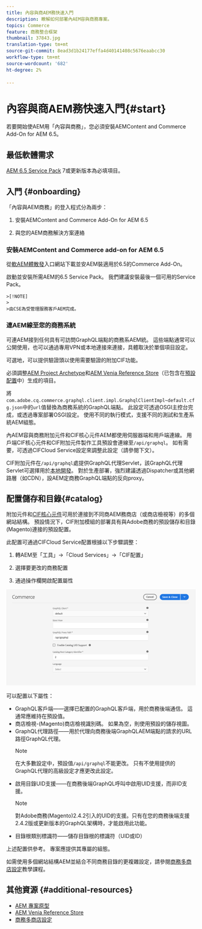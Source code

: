 ```yaml
---
title: 內容與商AEM務快速入門
description: 瞭解如何部署內AEM容與商務專案。
topics: Commerce
feature: 商務整合框架
thumbnail: 37843.jpg
translation-type: tm+mt
source-git-commit: 8ead3d1b24177effa4d40141408c5676eaabcc30
workflow-type: tm+mt
source-wordcount: '682'
ht-degree: 2%

---
```


# 內容與商AEM務快速入門{#start}

若要開始使AEM用「內容與商務」，您必須安裝AEMContent and Commerce Add-On for AEM 6.5。

## 最低軟體需求

[AEM 6.5 Service Pack](https://experience.adobe.com/#/downloads/content/software-distribution/en/aem.html)  7或更新版本為必填項目。

## 入門 {#onboarding}

「內容與AEM商務」的登入程式分為兩步：

1. 安裝AEMContent and Commerce Add-On for AEM 6.5

2. 與您的AEM商務解決方案連絡

### 安裝AEMContent and Commerce add-on for AEM 6.5

從[軟AEM體散發](https://experience.adobe.com/#/downloads/content/software-distribution/en/aem.html)入口網站下載並安AEM裝適用於6.5的Commerce Add-On。

啟動並安裝所需AEM的6.5 Service Pack。 我們建議安裝最後一個可用的Service Pack。

    >[!NOTE]
    >
    >由CSE為受管理服務客戶AEM完成。

### 連AEM線至您的商務系統

可連AEM接到任何具有可訪問GraphQL端點的商務系AEM統。 這些端點通常可以公開使用，也可以通過專用VPN或本地連接來連接，具體取決於單個項目設定。

可選地，可以提供驗證頭以使用需要驗證的附加CIF功能。

必須調整[AEM Project Archetype](https://github.com/adobe/aem-project-archetype)和[AEM Venia Reference Store](https://github.com/adobe/aem-cif-guides-venia)（已包含在[預設配置](https://github.com/adobe/aem-cif-guides-venia/blob/main/ui.config/src/main/content/jcr_root/apps/venia/osgiconfig/config/com.adobe.cq.commerce.graphql.client.impl.GraphqlClientImpl~default.cfg.json)中）生成的項目。

將`com.adobe.cq.commerce.graphql.client.impl.GraphqlClientImpl~default.cfg.json`中的`url`值替換為商務系統的GraphQL端點。 此設定可透過OSGI主控台完成，或透過專案部署OSGI設定。 使用不同的執行模式，支援不同的測試和生產系統AEM組態。

內AEM容與商務附加元件和CIF核心元件AEM都使用伺服器端和用戶端連線。 用戶端CIF核心元件和CIF附加元件製作工具預設會連線至`/api/graphql`。 如有需要，可透過CIFCloud Service設定來調整此設定（請參閱下文）。

CIF附加元件在`/api/graphql`處提供GraphQL代理Servlet，該GraphQL代理Servlet可選擇用於[本地開發](develop.md)。 對於生產部署，強烈建議透過Dispatcher或其他網路層（如CDN），設AEM定商務GraphQL端點的反向proxy。

## 配置儲存和目錄{#catalog}

附加元件和[CIF核心元件](https://github.com/adobe/aem-core-cif-components)可用於連接到不同商AEM務商店（或商店檢視等）的多個網站結構。 預設情況下，CIF附加模組的部署具有與Adobe商務的預設儲存和目錄(Magento)連接的預設配置。

此配置可通過CIFCloud Service配置根據以下步驟調整：

1. 轉AEM至「工具」->「Cloud Services」->「CIF配置」

2. 選擇要更改的商務配置

3. 通過操作欄開啟配置屬性

![CIFCloud Services配置](/help/commerce/cif/assets/cif-cloud-service-config.png)

可以配置以下屬性：

- GraphQL客戶端——選擇已配置的GraphQL客戶端，用於商務後端通信。 這通常應維持在預設值。
- 商店檢視-(Magento)商店檢視識別碼。 如果為空，則使用預設的儲存視圖。
- GraphQL代理路徑——用於代理向商務後端GraphQLAEM端點的請求的URL路徑GraphQL代理。
   >[!NOTE]
   >
   > 在大多數設定中，預設值`/api/graphql`不能更改。 只有不使用提供的GraphQL代理的高級設定才應更改此設定。
- 啟用目錄UID支援——在商務後端GraphQL呼叫中啟用UID支援，而非ID支援。
   >[!NOTE]
   >
   > 對Adobe商務(Magento)2.4.2引入的UID的支援。只有在您的商務後端支援2.4.2版或更新版本的GraphQL架構時，才能啟用此功能。
- 目錄根類別標識符——儲存目錄根的標識符（UID或ID）

上述配置供參考。 專案應提供其專屬的組態。

如需使用多個網站結構AEM並結合不同商務目錄的更複雜設定，請參閱[商務多商店設定](configuring/multi-store-setup.md)教學課程。

## 其他資源 {#additional-resources}

- [AEM 專案原型](https://github.com/adobe/aem-project-archetype)
- [AEM Venia Reference Store](https://github.com/adobe/aem-cif-guides-venia)
- [商務多商店設定](configuring/multi-store-setup.md)
